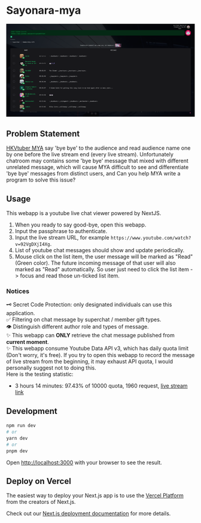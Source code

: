 # Sayonara-mya

![Alt text](./docs/preview.png)

## Problem Statement

[HKVtuber MYA](https://www.youtube.com/@mya.) say 'bye bye' to the audience and read audience name one by one before the live stream end (every live stream). Unfortunately chatroom may contains some 'bye bye' message that mixed with different unrelated message, which will cause MYA difficult to see and differentiate 'bye bye' messages from distinct users, and Can you help MYA write a program to solve this issue?

## Usage

This webapp is a youtube live chat viewer powered by NextJS.

1. When you ready to say good-bye, open this webapp.
2. Input the passphrase to authenticate.
3. Input the live stream URL, for example `https://www.youtube.com/watch?v=92VgDXjI4Xg`.
4. List of youtube chat messages should show and update periodically.
5. Mouse click on the list item, the user message will be marked as "Read" (Green color). The future incoming message of that user will also marked as "Read" automatically. So user just need to click the list item -> focus and read those un-ticked list item.

### Notices

🗝️ Secret Code Protection: only designated individuals can use this application.  
✅ Filtering on chat message by superchat / member gift types.  
👁️ Distinguish different author role and types of message.  
✨ This webapp can **ONLY** retrieve the chat message published from **current moment**.  
✨ This webapp consume Youtube Data API v3, which has daily quota limit (Don't worry, it's free). If you try to open this webapp to record the message of live stream from the beginning, it may exhaust API quota, I would personally suggest not to doing this.  
Here is the testing statistic:

- 3 hours 14 minutes: 97.43% of 10000 quota, 1960 request, [live stream link](https://www.youtube.com/watch?v=X4JywMi7_Nw)

## Development

```bash
npm run dev
# or
yarn dev
# or
pnpm dev
```

Open [http://localhost:3000](http://localhost:3000) with your browser to see the result.

## Deploy on Vercel

The easiest way to deploy your Next.js app is to use the [Vercel Platform](https://vercel.com/new?utm_medium=default-template&filter=next.js&utm_source=create-next-app&utm_campaign=create-next-app-readme) from the creators of Next.js.

Check out our [Next.js deployment documentation](https://nextjs.org/docs/deployment) for more details.
